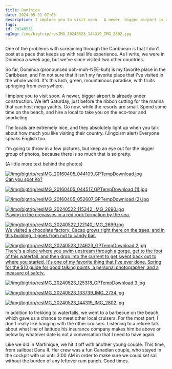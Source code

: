 ```yaml
---
title: Dominica
date: 2024-05-31 07:03
description: I implore you to visit soon.  A newer, bigger airport is already under construction.  We left Saturday, just before the ribbon cutting for the marina that can host mega yachts.  Go now, while the resorts are small.  Spend some time on the beach, and hire a local to take you on the eco-tour and snorkeling.
tags: 
id: 20240531
ogImg: /img/bigtrip/resIMG_20240523_144319_IMG_2802.jpg
---
```


One of the problems with screaming through the Caribbean is that I don't post at a pace that keeps up with real life experience.  As I write, we were in Dominca a week ago, but we've since visited two other countries.

So far, Dominca (pronounced doh-muh-NEE-kuh) is my favorite place in the Caribbean, and I'm not sure that it isn't my favorite place that I've visited in the whole world.  It's this lush, green, mountainous paradise, with fruits springing from everywhere. 

I implore you to visit soon.  A newer, bigger airport is already under construction.  We left Saturday, just before the ribbon cutting for the marina that can host mega yachts.  Go now, while the resorts are small.  Spend some time on the beach, and hire a local to take you on the eco-tour and snorkeling.

The locals are extremely nice, and they absolutely light up when you talk about how much you like visiting their country.  (Jingoism alert) Everyone speaks English too.

I'm going to throw in a few pictures, but keep an eye out for the bigger group of photos, because there is so much that is so pretty.

(A little more text behind the photos)

<a class="lightview centered" href="/img/bigtrip/resIMG_20160405_044109_GPTempDownload.jpg" data-lightview-caption="Can you spot Ko?" data-lightview-group="group1"><img src="/img/bigtrip/resIMG_20160405_044109_GPTempDownload.jpg" alt="/img/bigtrip/resIMG_20160405_044109_GPTempDownload.jpg" ><br><span class="caption">Can you spot Ko?</span></a>

<a class="lightview centered" href="/img/bigtrip/resIMG_20160405_044517_GPTempDownload (1).jpg" data-lightview-caption="" data-lightview-group="group1"><img src="/img/bigtrip/resIMG_20160405_044517_GPTempDownload (1).jpg" alt="/img/bigtrip/resIMG_20160405_044517_GPTempDownload (1).jpg" ><br><span class="caption"></span></a>

<a class="lightview centered" href="/img/bigtrip/resIMG_20160405_052607_GPTempDownload (2).jpg" data-lightview-caption="" data-lightview-group="group1"><img src="/img/bigtrip/resIMG_20160405_052607_GPTempDownload (2).jpg" alt="/img/bigtrip/resIMG_20160405_052607_GPTempDownload (2).jpg" ><br><span class="caption"></span></a>

<a class="lightview centered" href="/img/bigtrip/resIMG_20240522_115342_IMG_2690.jpg" data-lightview-caption="Playing in the crevasses in a red rock formation by the sea." data-lightview-group="group1"><img src="/img/bigtrip/resIMG_20240522_115342_IMG_2690.jpg" alt="/img/bigtrip/resIMG_20240522_115342_IMG_2690.jpg" ><br><span class="caption">Playing in the crevasses in a red rock formation by the sea.</span></a>

<a class="lightview centered" href="/img/bigtrip/resIMG_20240522_122140_IMG_2699.jpg" data-lightview-caption="We visited a chocolate factory.  Cacao grows right there on the trees, and in this building, it goes from nut to candy bar." data-lightview-group="group1"><img src="/img/bigtrip/resIMG_20240522_122140_IMG_2699.jpg" alt="/img/bigtrip/resIMG_20240522_122140_IMG_2699.jpg" ><br><span class="caption">We visited a chocolate factory.  Cacao grows right there on the trees, and in this building, it goes from nut to candy bar.</span></a>

<a class="lightview centered" href="/img/bigtrip/resIMG_20240523_124623_GPTempDownload 2.jpg" data-lightview-caption="There's a place where you swim upstream through a gorge, get to the foot of this waterfall, and then drop into the current to get swept back out to where you started.  It's one of my favorite thing that I've done.  Spring for the $10 guide, for good talking points, a personal photographer, and a measure of safety." data-lightview-group="group1"><img src="/img/bigtrip/resIMG_20240523_124623_GPTempDownload 2.jpg" alt="/img/bigtrip/resIMG_20240523_124623_GPTempDownload 2.jpg" ><br><span class="caption">There's a place where you swim upstream through a gorge, get to the foot of this waterfall, and then drop into the current to get swept back out to where you started.  It's one of my favorite thing that I've ever done.  Spring for the $10 guide for good talking points, a personal photographer, and a measure of safety.</span></a>

<a class="lightview centered" href="/img/bigtrip/resIMG_20240523_125318_GPTempDownload 3.jpg" data-lightview-caption="" data-lightview-group="group1"><img src="/img/bigtrip/resIMG_20240523_125318_GPTempDownload 3.jpg" alt="/img/bigtrip/resIMG_20240523_125318_GPTempDownload 3.jpg" ><br><span class="caption"></span></a>

<a class="lightview centered" href="/img/bigtrip/resIMG_20240523_133739_IMG_2734.jpg" data-lightview-caption="" data-lightview-group="group1"><img src="/img/bigtrip/resIMG_20240523_133739_IMG_2734.jpg" alt="/img/bigtrip/resIMG_20240523_133739_IMG_2734.jpg" ><br><span class="caption"></span></a>

<a class="lightview centered" href="/img/bigtrip/resIMG_20240523_144319_IMG_2802.jpg" data-lightview-caption="" data-lightview-group="group1"><img src="/img/bigtrip/resIMG_20240523_144319_IMG_2802.jpg" alt="/img/bigtrip/resIMG_20240523_144319_IMG_2802.jpg" ><br><span class="caption"></span></a>

In addition to trekking to waterfalls, we went to a barbecue on the beach, which gave us a chance to meet other local cruisers.  For the most part, I don't really like hanging with the other cruisers.  Listening to a retiree talk about what line of latitude his insurance company makes him be above or below by whatever date is not a conversation that I need to have again.

Like we did in Martinique, we hit it off with another young couple.  This time, from sailboat Danu II.  Her crew was a fun Canadian couple, who stayed in the cockpit with us until 3:00 AM in order to make sure we could set sail without the burden of any leftover rum punch.  Good times.

